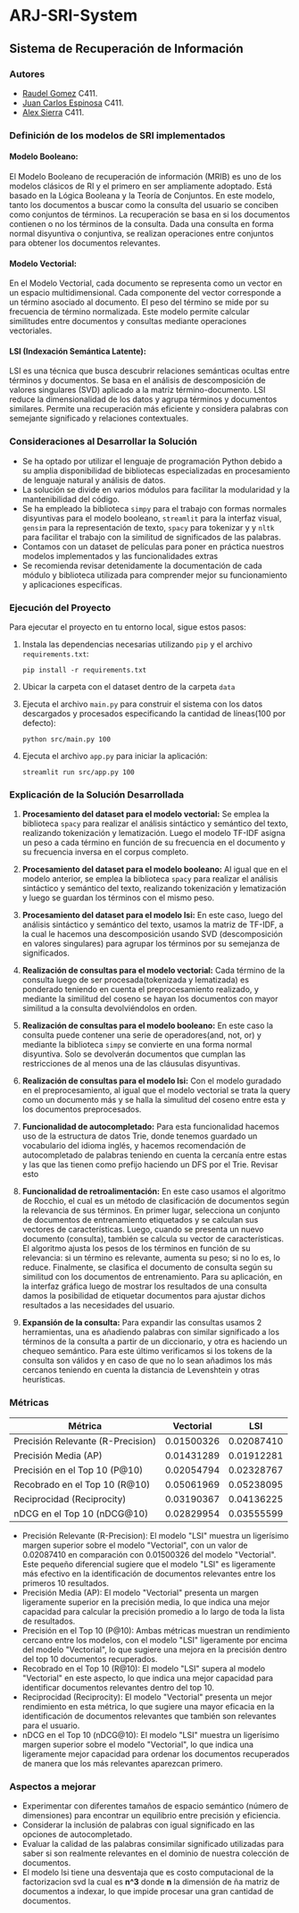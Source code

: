 # ARJ-SRI-System

## Sistema de Recuperación de Información

### Autores
- [Raudel Gomez](https://github.com/raudel25) C411.
- [Juan Carlos Espinosa](https://github.com/Jky45) C411.
- [Alex Sierra](https://github.com/alexsierra45) C411.

### Definición de los modelos de SRI implementados
#### Modelo Booleano:
El Modelo Booleano de recuperación de información (MRIB) es uno de los modelos clásicos de RI y el primero en ser ampliamente adoptado.
Está basado en la Lógica Booleana y la Teoría de Conjuntos.
En este modelo, tanto los documentos a buscar como la consulta del usuario se conciben como conjuntos de términos.
La recuperación se basa en si los documentos contienen o no los términos de la consulta.
Dada una consulta en forma normal disyuntiva o conjuntiva, se realizan operaciones entre conjuntos para obtener los documentos relevantes.

#### Modelo Vectorial:
En el Modelo Vectorial, cada documento se representa como un vector en un espacio multidimensional.
Cada componente del vector corresponde a un término asociado al documento.
El peso del término se mide por su frecuencia de término normalizada.
Este modelo permite calcular similitudes entre documentos y consultas mediante operaciones vectoriales.

#### LSI (Indexación Semántica Latente):
LSI es una técnica que busca descubrir relaciones semánticas ocultas entre términos y documentos.
Se basa en el análisis de descomposición de valores singulares (SVD) aplicado a la matriz término-documento.
LSI reduce la dimensionalidad de los datos y agrupa términos y documentos similares.
Permite una recuperación más eficiente y considera palabras con semejante significado y relaciones contextuales.

### Consideraciones al Desarrollar la Solución
- Se ha optado por utilizar el lenguaje de programación Python debido a su amplia disponibilidad de bibliotecas especializadas en procesamiento de lenguaje natural y análisis de datos.
- La solución se divide en varios módulos para facilitar la modularidad y la mantenibilidad del código.
- Se ha empleado la biblioteca `simpy` para el trabajo con formas normales disyuntivas para el modelo booleano, `streamlit` para la interfaz visual, `gensim` para la representación de texto, `spacy` para tokenizar y y `nltk` para facilitar el trabajo con la similitud de significados de las palabras.
- Contamos con un dataset de películas para poner en práctica nuestros modelos implementados y las funcionalidades extras
- Se recomienda revisar detenidamente la documentación de cada módulo y biblioteca utilizada para comprender mejor su funcionamiento y aplicaciones específicas.

### Ejecución del Proyecto
Para ejecutar el proyecto en tu entorno local, sigue estos pasos:

1. Instala las dependencias necesarias utilizando `pip` y el archivo `requirements.txt`:
    ```
    pip install -r requirements.txt
    ```

2. Ubicar la carpeta con el dataset dentro de la carpeta `data`

3. Ejecuta el archivo `main.py` para construir el sistema con los datos descargados y procesados especificando la cantidad de líneas(100 por defecto):
    ```
    python src/main.py 100
    ```

4. Ejecuta el archivo `app.py` para iniciar la aplicación:
    ```
    streamlit run src/app.py 100
    ```

### Explicación de la Solución Desarrollada
1. **Procesamiento del dataset para el modelo vectorial:**
Se emplea la biblioteca `spacy` para realizar el análisis sintáctico y semántico del texto, realizando tokenización y lematización. Luego el modelo TF-IDF asigna un peso a cada término en función de su frecuencia en el documento y su frecuencia inversa en el corpus completo.

2. **Procesamiento del dataset para el modelo booleano:**
Al igual que en el modelo anterior, se emplea la biblioteca `spacy` para realizar el análisis sintáctico y semántico del texto, realizando tokenización y lematización y luego se guardan los términos con el mismo peso.

3. **Procesamiento del dataset para el modelo lsi:**
En este caso, luego del análisis sintáctico y semántico del texto, usamos la matriz de TF-IDF, a la cual le hacemos una descomposición usando SVD (descomposición en valores singulares) para agrupar los términos por su semejanza de significados.

4. **Realización de consultas para el modelo vectorial:**
Cada término de la consulta luego de ser procesada(tokenizada y lematizada) es ponderado teniendo en cuenta el preprocesamiento realizado, y mediante la similitud del coseno se hayan los documentos con mayor similitud a la consulta devolviéndolos en orden.

5. **Realización de consultas para el modelo booleano:**
En este caso la consulta puede contener una serie de operadores(and, not, or) y mediante la biblioteca `simpy` se convierte en una forma normal disyuntiva. Solo se devolverán documentos que cumplan las restricciones de al menos una de las cláusulas disyuntivas.

6. **Realización de consultas para el modelo lsi:**
Con el modelo guradado en el preprocesamiento, al igual que el modelo vectorial se trata la query como un documento más y se halla la simulitud del coseno entre esta y los documentos preprocesados.

7. **Funcionalidad de autocompletado:**
Para esta funcionalidad hacemos uso de la estructura de datos Trie, donde tenemos guardado un vocabulario del idioma inglés, y hacemos recomendación de autocompletado de palabras teniendo en cuenta la cercanía entre estas y las que las tienen como prefijo haciendo un DFS por el Trie. Revisar esto 

8. **Funcionalidad de retroalimentación:**
En este caso usamos el algoritmo de Rocchio, el cual es un método de clasificación de documentos según la relevancia de sus términos. En primer lugar, selecciona un conjunto de documentos de entrenamiento etiquetados y se calculan sus vectores de características. Luego, cuando se presenta un nuevo documento (consulta), también se calcula su vector de características. El algoritmo ajusta los pesos de los términos en función de su relevancia: si un término es relevante, aumenta su peso; si no lo es, lo reduce. Finalmente, se clasifica el documento de consulta según su similitud con los documentos de entrenamiento. Para su aplicación, en la interfaz gráfica luego de mostrar los resultados de una consulta damos la posibilidad de etiquetar documentos para ajustar dichos resultados a las necesidades del usuario.

8. **Expansión de la consulta:**
Para expandir las consultas usamos 2 herramientas, una es añadiendo palabras con similar significado a los términos de la consulta a partir de un diccionario, y otra es haciendo un chequeo semántico. Para este último verificamos si los tokens de la consulta son válidos y en caso de que no lo sean añadimos los más cercanos teniendo en cuenta la distancia de Levenshtein y otras heurísticas.

### Métricas

| Métrica                      | Vectorial | LSI        |
| ---------------------------- | ---------- | ---------- |
| Precisión Relevante (R-Precision) | 0.01500326 | 0.02087410 |
| Precisión Media (AP)         | 0.01431289 | 0.01912281 |
| Precisión en el Top 10 (P@10) | 0.02054794 | 0.02328767 |
| Recobrado en el Top 10 (R@10) | 0.05061969 | 0.05238095 |
| Reciprocidad (Reciprocity)    | 0.03190367 | 0.04136225 |
| nDCG en el Top 10 (nDCG@10)   | 0.02829954 | 0.03555599 |

- Precisión Relevante (R-Precision): El modelo "LSI" muestra un ligerísimo margen superior sobre el modelo "Vectorial", con un valor de 0.02087410 en comparación con 0.01500326 del modelo "Vectorial". Este pequeño diferencial sugiere que el modelo "LSI" es ligeramente más efectivo en la identificación de documentos relevantes entre los primeros 10 resultados.
- Precisión Media (AP): El modelo "Vectorial" presenta un margen ligeramente superior en la precisión media, lo que indica una mejor capacidad para calcular la precisión promedio a lo largo de toda la lista de resultados.
- Precisión en el Top 10 (P@10): Ambas métricas muestran un rendimiento cercano entre los modelos, con el modelo "LSI" ligeramente por encima del modelo "Vectorial", lo que sugiere una mejora en la precisión dentro del top 10 documentos recuperados.
- Recobrado en el Top 10 (R@10): El modelo "LSI" supera al modelo "Vectorial" en este aspecto, lo que indica una mejor capacidad para identificar documentos relevantes dentro del top 10.
- Reciprocidad (Reciprocity): El modelo "Vectorial" presenta un mejor rendimiento en esta métrica, lo que sugiere una mayor eficacia en la identificación de documentos relevantes que también son relevantes para el usuario.
- nDCG en el Top 10 (nDCG@10): El modelo "LSI" muestra un ligerísimo margen superior sobre el modelo "Vectorial", lo que indica una ligeramente mejor capacidad para ordenar los documentos recuperados de manera que los más relevantes aparezcan primero.

### Aspectos a mejorar
- Experimentar con diferentes tamaños de espacio semántico (número de dimensiones) para encontrar un equilibrio entre precisión y eficiencia.
- Considerar la inclusión de palabras con igual significado en las opciones de autocompletado.
- Evaluar la calidad de las palabras consimilar significado utilizadas para saber si son realmente relevantes en el dominio de nuestra colección de documentos.
- El modelo lsi tiene una desventaja que es costo computacional de la factorizacion svd la cual es **n^3** donde **n** la dimensión de ña matriz de documentos a indexar, lo que impide procesar una gran cantidad de documentos.












       
